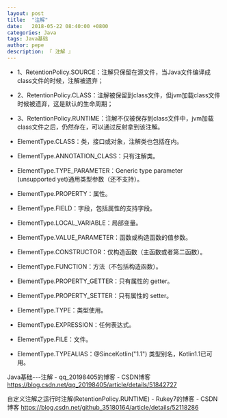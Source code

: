```yaml
---
layout: post
title:  "注解"
date:   2018-05-22 08:40:00 +0800
categories: Java
tags: Java基础
author: pepe
description: 『 注解 』
---
```


* 1、RetentionPolicy.SOURCE：注解只保留在源文件，当Java文件编译成class文件的时候，注解被遗弃；

* 2、RetentionPolicy.CLASS：注解被保留到class文件，但jvm加载class文件时候被遗弃，这是默认的生命周期；

* 3、RetentionPolicy.RUNTIME：注解不仅被保存到class文件中，jvm加载class文件之后，仍然存在，可以通过反射拿到该注解。



* ElementType.CLASS：类，接口或对象，注解类也包括在内。
* ElementType.ANNOTATION_CLASS：只有注解类。
* ElementType.TYPE_PARAMETER：Generic type parameter (unsupported yet)通用类型参数（还不支持）。
* ElementType.PROPERTY：属性。
* ElementType.FIELD：字段，包括属性的支持字段。
* ElementType.LOCAL_VARIABLE：局部变量。
* ElementType.VALUE_PARAMETER：函数或构造函数的值参数。
* ElementType.CONSTRUCTOR：仅构造函数（主函数或者第二函数）。
* ElementType.FUNCTION：方法（不包括构造函数）。
* ElementType.PROPERTY_GETTER：只有属性的 getter。
* ElementType.PROPERTY_SETTER：只有属性的 setter。
* ElementType.TYPE：类型使用。
* ElementType.EXPRESSION：任何表达式。
* ElementType.FILE：文件。
* ElementType.TYPEALIAS：@SinceKotlin("1.1") 类型别名，Kotlin1.1已可用。



Java基础---注解 - qq_20198405的博客 - CSDN博客
https://blog.csdn.net/qq_20198405/article/details/51842727

自定义注解之运行时注解(RetentionPolicy.RUNTIME) - Rukey7的博客 - CSDN博客
https://blog.csdn.net/github_35180164/article/details/52118286


























